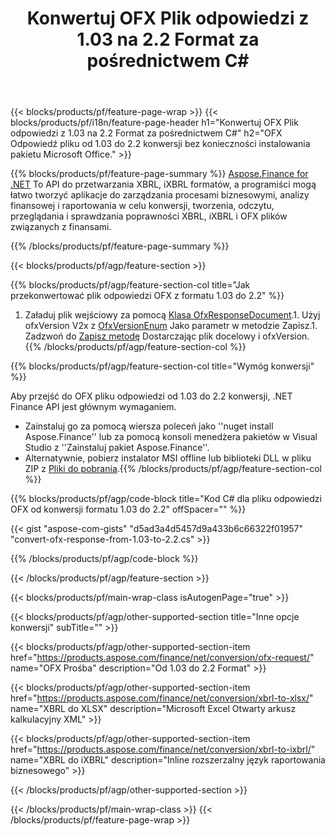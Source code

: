 ﻿---
title: Konwertuj OFX Plik odpowiedzi z 1.03 na 2.2 Format za pośrednictwem C#
description: Przykładowy kod dla pliku z żądaniem OFX od konwersji 1.03 do 2.2 C#. Użyj kodu przykładowego API dla konwersji żądania wsadowego OFX w aplikacjach opartych na .NET. 
url: /pl/net/conversion/ofx-response/
family: finance
platformtag: net
feature: conversion
informat: OFX Response 1.03
outformat: OFX Response 2.2
otherformats: OFX Response
---
{{< blocks/products/pf/feature-page-wrap >}}
{{< blocks/products/pf/i18n/feature-page-header h1="Konwertuj OFX Plik odpowiedzi z 1.03 na 2.2 Format za pośrednictwem C#" h2="OFX Odpowiedź pliku od 1.03 do 2.2 konwersji bez konieczności instalowania pakietu Microsoft Office." >}}

{{% blocks/products/pf/feature-page-summary %}}
[Aspose.Finance for .NET](https://products.aspose.com/finance/net/) To API do przetwarzania XBRL, iXBRL formatów, a programiści mogą łatwo tworzyć aplikacje do zarządzania procesami biznesowymi, analizy finansowej i raportowania w celu konwersji, tworzenia, odczytu, przeglądania i sprawdzania poprawności XBRL, iXBRL i OFX plików związanych z finansami. 

{{% /blocks/products/pf/feature-page-summary %}}

{{< blocks/products/pf/agp/feature-section >}}

{{% blocks/products/pf/agp/feature-section-col title="Jak przekonwertować plik odpowiedzi OFX z formatu 1.03 do 2.2" %}}
1. Załaduj plik wejściowy za pomocą [Klasa OfxResponseDocument](https://apireference.aspose.com/finance/net/aspose.finance.ofx/ofxresponsedocument).1. Użyj ofxVersion V2x z [OfxVersionEnum](https://apireference.aspose.com/finance/net/aspose.finance.ofx/ofxversionenum) Jako parametr w metodzie Zapisz.1. Zadzwoń do [Zapisz metodę](https://apireference.aspose.com/finance/net/aspose.finance.ofx/ofxresponsedocument/methods/save) Dostarczając plik docelowy i ofxVersion.
{{% /blocks/products/pf/agp/feature-section-col %}}

{{% blocks/products/pf/agp/feature-section-col title="Wymóg konwersji" %}}

Aby przejść do OFX pliku odpowiedzi od 1.03 do 2.2 konwersji, .NET Finance API jest głównym wymaganiem.
- Zainstaluj go za pomocą wiersza poleceń jako ''nuget install Aspose.Finance'' lub za pomocą konsoli menedżera pakietów w Visual Studio z ''Zainstaluj pakiet Aspose.Finance''.
- Alternatywnie, pobierz instalator MSI offline lub biblioteki DLL w pliku ZIP z [Pliki do pobrania](https://downloads.aspose.com/finance/net).{{% /blocks/products/pf/agp/feature-section-col %}}

{{% blocks/products/pf/agp/code-block title="Kod C# dla pliku odpowiedzi OFX od konwersji formatu 1.03 do 2.2" offSpacer="" %}}

{{< gist "aspose-com-gists" "d5ad3a4d5457d9a433b6c66322f01957" "convert-ofx-response-from-1.03-to-2.2.cs" >}}

{{% /blocks/products/pf/agp/code-block %}}

{{< /blocks/products/pf/agp/feature-section >}}

{{< blocks/products/pf/main-wrap-class isAutogenPage="true" >}}

{{< blocks/products/pf/agp/other-supported-section title="Inne opcje konwersji" subTitle="" >}}

{{< blocks/products/pf/agp/other-supported-section-item href="https://products.aspose.com/finance/net/conversion/ofx-request/" name="OFX Prośba" description="Od 1.03 do 2.2 Format" >}}

{{< blocks/products/pf/agp/other-supported-section-item href="https://products.aspose.com/finance/net/conversion/xbrl-to-xlsx/" name="XBRL do XLSX" description="Microsoft Excel Otwarty arkusz kalkulacyjny XML" >}}

{{< blocks/products/pf/agp/other-supported-section-item href="https://products.aspose.com/finance/net/conversion/xbrl-to-ixbrl/" name="XBRL do iXBRL" description="Inline rozszerzalny język raportowania biznesowego" >}}

{{< /blocks/products/pf/agp/other-supported-section >}}

{{< /blocks/products/pf/main-wrap-class >}}
{{< /blocks/products/pf/feature-page-wrap >}}